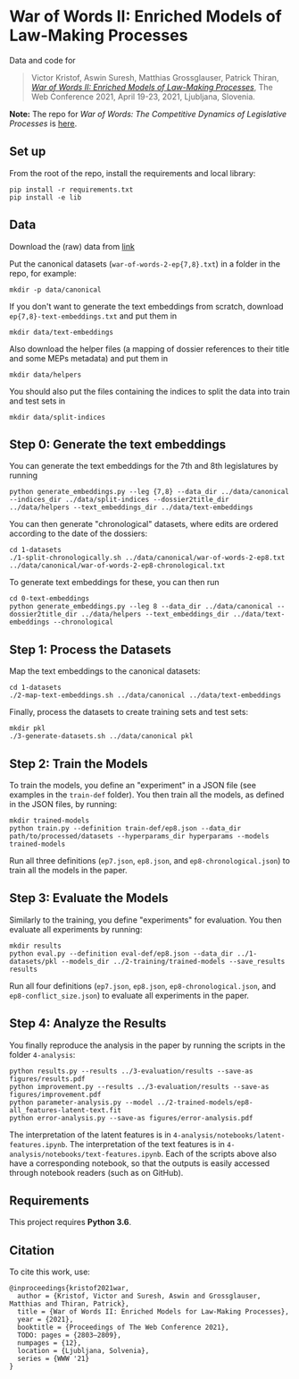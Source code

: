 # War of Words II: Enriched Models of Law-Making Processes

Data and code for

> Victor Kristof, Aswin Suresh, Matthias Grossglauser, Patrick Thiran, [_War of Words II: Enriched Models of Law-Making Processes_](https://infoscience.epfl.ch/record/284828), The Web Conference 2021, April 19-23, 2021, Ljubljana, Slovenia.

**Note:** The repo for _War of Words: The Competitive Dynamics of Legislative Processes_ is [here](https://github.com/indy-lab/war-of-words).

## Set up

From the root of the repo, install the requirements and local library:

```
pip install -r requirements.txt
pip install -e lib
```

## Data

Download the (raw) data from [link]()

Put the canonical datasets (`war-of-words-2-ep{7,8}.txt`) in a folder in the repo, for example:

```
mkdir -p data/canonical
```

If you don't want to generate the text embeddings from scratch, download `ep{7,8}-text-embeddings.txt` and put them in

```
mkdir data/text-embeddings
```

Also download the helper files (a mapping of dossier references to their title and some MEPs metadata) and put them in

```
mkdir data/helpers
```

You should also put the files containing the indices to split the data into train and test sets in 

```
mkdir data/split-indices
```


## Step 0: Generate the text embeddings

You can generate the text embeddings for the 7th and 8th legislatures by running

```
python generate_embeddings.py --leg {7,8} --data_dir ../data/canonical --indices_dir ../data/split-indices --dossier2title_dir ../data/helpers --text_embeddings_dir ../data/text-embeddings
```

You can then generate "chronological" datasets, where edits are ordered according to the date of the dossiers:

```
cd 1-datasets
./1-split-chronologically.sh ../data/canonical/war-of-words-2-ep8.txt ../data/canonical/war-of-words-2-ep8-chronological.txt
```

To generate text embeddings for these, you can then run

```
cd 0-text-embeddings
python generate_embeddings.py --leg 8 --data_dir ../data/canonical --dossier2title_dir ../data/helpers --text_embeddings_dir ../data/text-embeddings --chronological
```

## Step 1: Process the Datasets

Map the text embeddings to the canonical datasets:

```
cd 1-datasets
./2-map-text-embeddings.sh ../data/canonical ../data/text-embeddings
```

Finally, process the datasets to create training sets and test sets:

```
mkdir pkl
./3-generate-datasets.sh ../data/canonical pkl
```

## Step 2: Train the Models

To train the models, you define an "experiment" in a JSON file (see examples in the `train-def` folder).
You then train all the models, as defined in the JSON files, by running:

```
mkdir trained-models
python train.py --definition train-def/ep8.json --data_dir path/to/processed/datasets --hyperparams_dir hyperparams --models trained-models
```

Run all three definitions (`ep7.json`, `ep8.json`, and `ep8-chronological.json`) to train all the models in the paper.

## Step 3: Evaluate the Models

Similarly to the training, you define "experiments" for evaluation.
You then evaluate all experiments by running:

```
mkdir results
python eval.py --definition eval-def/ep8.json --data_dir ../1-datasets/pkl --models_dir ../2-training/trained-models --save_results results
```

Run all four definitions (`ep7.json`, `ep8.json`, `ep8-chronological.json`, and `ep8-conflict_size.json`) to evaluate all experiments in the paper.

## Step 4: Analyze the Results

You finally reproduce the analysis in the paper by running the scripts in the folder `4-analysis`:

```
python results.py --results ../3-evaluation/results --save-as figures/results.pdf
python improvement.py --results ../3-evaluation/results --save-as figures/improvement.pdf
python parameter-analysis.py --model ../2-trained-models/ep8-all_features-latent-text.fit
python error-analysis.py --save-as figures/error-analysis.pdf
```

The interpretation of the latent features is in `4-analysis/notebooks/latent-features.ipynb`.
The interpretation of the text features is in `4-analysis/notebooks/text-features.ipynb`.
Each of the scripts above also have a corresponding notebook, so that the outputs is easily accessed through notebook readers (such as on GitHub).


## Requirements

This project requires **Python 3.6**.

## Citation

To cite this work, use:

```
@inproceedings{kristof2021war,
  author = {Kristof, Victor and Suresh, Aswin and Grossglauser, Matthias and Thiran, Patrick},
  title = {War of Words II: Enriched Models for Law-Making Processes},
  year = {2021},
  booktitle = {Proceedings of The Web Conference 2021},
  TODO: pages = {2803–2809},
  numpages = {12},
  location = {Ljubljana, Solvenia},
  series = {WWW '21}
}
```
